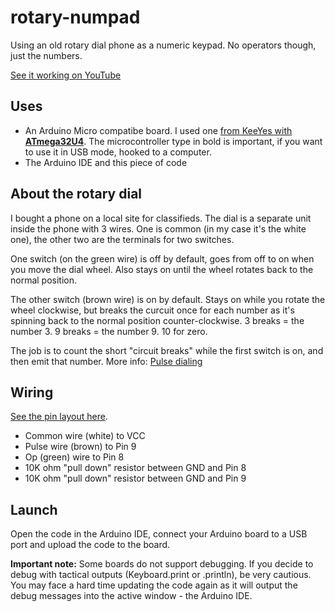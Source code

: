 # rotary-numpad

Using an old rotary dial phone as a numeric keypad. No operators though, just the numbers.

[See it working on YouTube](https://www.youtube.com/watch?v=xyL7fjYyEtQ)

## Uses

- An Arduino Micro compatibe board. I used one [from KeeYes with **ATmega32U4**](https://www.amazon.de/gp/product/B07FXCTVQP/ref=ppx_yo_dt_b_asin_title_o00_s01?ie=UTF8&psc=1). 
  The microcontroller type in bold is important, if you want to use it in USB mode, hooked to a computer.
- The Arduino IDE and this piece of code

## About the rotary dial

I bought a phone on a local site for classifieds. The dial is a separate unit 
inside the phone with 3 wires. One is common (in my case it's the white one), 
the other two are the terminals for two switches.

One switch (on the green wire) is off by default, goes from off to on when you 
move the dial wheel. Also stays on until the wheel rotates back to the normal 
position. 

The other switch (brown wire) is on by default. Stays on while you rotate the 
wheel clockwise, but breaks the curcuit once for each number as it's spinning 
back to the normal position counter-clockwise. 3 breaks = the number 3. 9 breaks
= the number 9. 10 for zero.

The job is to count the short "circuit breaks" while the first switch is on, 
and then emit that number. More info: [Pulse dialing](https://en.wikipedia.org/wiki/Pulse_dialing)

## Wiring

[See the pin layout here](https://m.media-amazon.com/images/I/71VuVojNFbL._AC_SL1001_.jpg).

- Common wire (white) to VCC
- Pulse wire (brown) to Pin 9
- Op (green) wire to Pin 8
- 10K ohm "pull down" resistor between GND and Pin 8
- 10K ohm "pull down" resistor between GND and Pin 9

## Launch

Open the code in the Arduino IDE, connect your Arduino board to a USB port 
and upload the code to the board.

**Important note:** Some boards do not support debugging. If you decide to 
debug with tactical outputs (Keyboard.print or .println), be very cautious.
You may face a hard time updating the code again as it will output the debug 
messages into the active window - the Arduino IDE.
